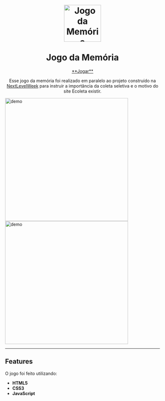 <h1 align="center">
<br>
  <img src="https://i.imgur.com/anQWIIK.png" alt="Jogo da Memória" width="120">
<br>
<br>
Jogo da Memória
</h1>

<p align="center"><a href="https://macfadem.github.io/JogoDaMemoria/">**Jogar**</a></p>

<p align="center">
 Esse jogo da memória foi realizado em paralelo ao projeto construído na <a href="">NextLevelWeek</a> para instruir a importância da coleta seletiva e o motivo do site Ecoleta existir.
</p>

<div>
  <img src="https://i.imgur.com/RaFoNez.gif" alt="demo" height="400">
  <img src="https://i.imgur.com/Hs9M2Zu.png" alt="demo" height="400">
</div>

<hr />



## Features

O jogo foi feito utilizando:

- **HTML5**
- **CSS3**
- **JavaScript**
